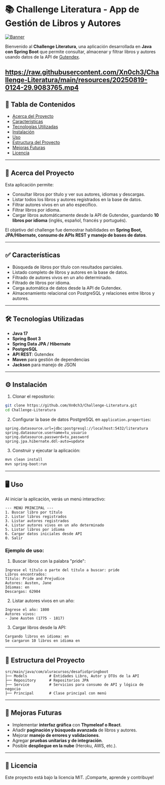 # 📚 Challenge Literatura - App de Gestión de Libros y Autores

[![Banner](https://cdn.pixabay.com/photo/2017/02/10/10/33/book-2053756_1280.jpg)](https://raw.githubusercontent.com/Xn0ch3/Challenge-Literatura/main/resources/ChallengeLiteratura.png)

Bienvenido al **Challenge Literatura**, una aplicación desarrollada en **Java con Spring Boot** que permite consultar, almacenar y filtrar libros y autores usando datos de la API de [Gutendex](https://gutendex.com/).

https://raw.githubusercontent.com/Xn0ch3/Challenge-Literatura/main/resources/20250819-0124-29.9083765.mp4
---

## 🔹 Tabla de Contenidos

* [Acerca del Proyecto](#-acerca-del-proyecto)
* [Características](#-características)
* [Tecnologías Utilizadas](#-tecnologías-utilizadas)
* [Instalación](#-instalación)
* [Uso](#-uso)
* [Estructura del Proyecto](#-estructura-del-proyecto)
* [Mejoras Futuras](#-mejoras-futuras)
* [Licencia](#-licencia)

---

## 📖 Acerca del Proyecto

Esta aplicación permite:

* Consultar libros por título y ver sus autores, idiomas y descargas.
* Listar todos los libros y autores registrados en la base de datos.
* Filtrar autores vivos en un año específico.
* Filtrar libros por idioma.
* Cargar libros automáticamente desde la API de Gutendex, guardando **10 libros por idioma** (inglés, español, francés y portugués).

El objetivo del challenge fue demostrar habilidades en **Spring Boot, JPA/Hibernate, consumo de APIs REST y manejo de bases de datos**.

---

## ✅ Características

* Búsqueda de libros por título con resultados parciales.
* Listado completo de libros y autores en la base de datos.
* Filtrado de autores vivos en un año determinado.
* Filtrado de libros por idioma.
* Carga automática de datos desde la API de Gutendex.
* Almacenamiento relacional con PostgreSQL y relaciones entre libros y autores.

---

## 🛠 Tecnologías Utilizadas

* **Java 17**
* **Spring Boot 3**
* **Spring Data JPA / Hibernate**
* **PostgreSQL**
* **API REST**: Gutendex
* **Maven** para gestión de dependencias
* **Jackson** para manejo de JSON

---

## ⚙️ Instalación

1. Clonar el repositorio:

```bash
git clone https://github.com/Xn0ch3/Challenge-Literatura.git
cd Challenge-Literatura
```

2. Configurar la base de datos PostgreSQL en `application.properties`:

```properties
spring.datasource.url=jdbc:postgresql://localhost:5432/literatura
spring.datasource.username=tu_usuario
spring.datasource.password=tu_password
spring.jpa.hibernate.ddl-auto=update
```

3. Construir y ejecutar la aplicación:

```bash
mvn clean install
mvn spring-boot:run
```

---

## 🖥 Uso

Al iniciar la aplicación, verás un menú interactivo:

```
--- MENÚ PRINCIPAL ---
1. Buscar libro por título
2. Listar libros registrados
3. Listar autores registrados
4. Listar autores vivos en un año determinado
5. Listar libros por idioma
6. Cargar datos iniciales desde API
0. Salir
```

### Ejemplo de uso:

1. Buscar libros con la palabra "pride":

```
Ingrese el título o parte del título a buscar: pride
Libros encontrados:
Título: Pride and Prejudice
Autores: Austen, Jane
Idiomas: en
Descargas: 62904
```

2. Listar autores vivos en un año:

```
Ingrese el año: 1800
Autores vivos:
- Jane Austen (1775 - 1817)
```

3. Cargar libros desde la API:

```
Cargando libros en idioma: en
Se cargaron 10 libros en idioma en
```

---

## 📁 Estructura del Proyecto

```
src/main/java/com/aluracursos/desafioSpringboot
├── Models          # Entidades Libro, Autor y DTOs de la API
├── Repository      # Repositorios JPA
├── Service         # Servicios para consumo de API y lógica de negocio
├── Principal       # Clase principal con menú
```

---

## 🚀 Mejoras Futuras

* Implementar **interfaz gráfica** con **Thymeleaf o React**.
* Añadir **paginación y búsqueda avanzada** de libros y autores.
* Mejorar **manejo de errores y validaciones**.
* Agregar **pruebas unitarias y de integración**.
* Posible **despliegue en la nube** (Heroku, AWS, etc.).

---

## 📝 Licencia

Este proyecto está bajo la licencia MIT.
¡Comparte, aprende y contribuye!


